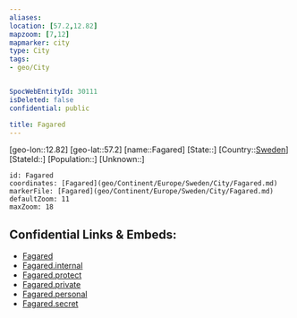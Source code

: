 ```yaml
---
aliases: 
location: [57.2,12.82]
mapzoom: [7,12] 
mapmarker: city 
type: City
tags:
- geo/City


SpocWebEntityId: 30111
isDeleted: false
confidential: public

title: Fagared
---
```

[geo-lon::12.82]
[geo-lat::57.2]
[name::Fagared]
[State::]
[Country::[Sweden](geo/Continent/Europe/Sweden.md)]
[StateId::]
[Population::]
[Unknown::]


```leaflet
id: Fagared
coordinates: [Fagared](geo/Continent/Europe/Sweden/City/Fagared.md)
markerFile: [Fagared](geo/Continent/Europe/Sweden/City/Fagared.md)
defaultZoom: 11 
maxZoom: 18
```


## Confidential Links & Embeds: 
- [Fagared](../../../../../../_public/geo/Continent/Europe/Sweden/City/Fagared.md) 
- [Fagared.internal](../../../../../../_internal/geo/Continent/Europe/Sweden/City/Fagared.internal.md) 
- [Fagared.protect](../../../../../../_protect/geo/Continent/Europe/Sweden/City/Fagared.protect.md) 
- [Fagared.private](../../../../../../_private/geo/Continent/Europe/Sweden/City/Fagared.private.md) 
- [Fagared.personal](../../../../../../_personal/geo/Continent/Europe/Sweden/City/Fagared.personal.md) 
- [Fagared.secret](../../../../../../_secret/geo/Continent/Europe/Sweden/City/Fagared.secret.md) 
